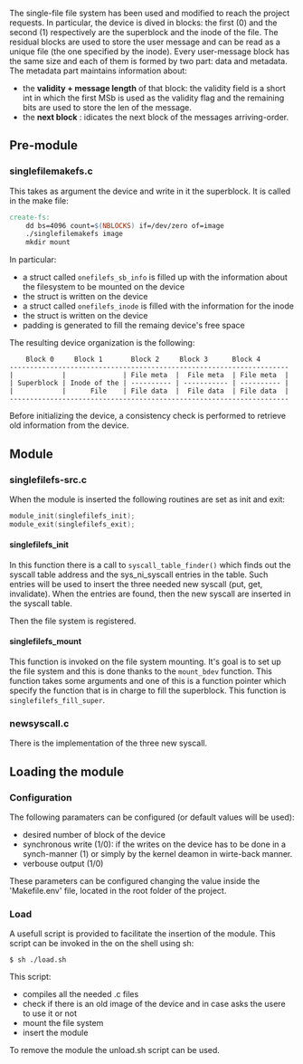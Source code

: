 
The single-file file system has been used and modified to reach the project requests. In particular, the device is dived in blocks: the first (0) and the second (1) respectively are the superblock and the inode of the file. The residual blocks are used to store the user message and can be read as a unique file (the one specified by the inode).
Every user-message block has the same size and each of them is formed by two part: data and metadata. The metadata part maintains information about:
- the **validity + message length** of that block: the validity field is a short int in which the first MSb is used as the validity flag and the remaining bits are used to store the len of the message.
- the **next block** : idicates the next block of the messages arriving-order. 




## Pre-module
### singlefilemakefs.c
This takes as argument the device and write in it the superblock. It is called in the make file:
```Makefile
create-fs:
	dd bs=4096 count=$(NBLOCKS) if=/dev/zero of=image
	./singlefilemakefs image
	mkdir mount
```
In particular:
- a struct called `onefilefs_sb_info` is filled up with the information about the filesystem to be mounted on the device
- the struct is written on the device
- a struct called `onefilefs_inode` is filled with the information for the inode
- the struct is written on the device
- padding is generated to fill the remaing device's free space

The resulting device organization is the following:
```
    Block 0     Block 1       Block 2     Block 3      Block 4
---------------------------------------------------------------------
|            |              | File meta  |  File meta  | File meta  |
| Superblock | Inode of the | ---------- | ----------- | ---------- |
|            |      File    | File data  |  File data  | File data  |
---------------------------------------------------------------------
```

Before initializing the device, a consistency check is performed to retrieve old information from the device.

## Module
### singlefilefs-src.c
When the module is inserted the following routines are set as init and exit:
```C
module_init(singlefilefs_init);
module_exit(singlefilefs_exit);
```
#### singlefilefs_init
In this function there is a call to `syscall_table_finder()` which finds out the syscall table address and the sys_ni_syscall
entries in the table. Such entries will be used to insert the three needed new syscall (put, get, invalidate).
When the entries are found, then the new syscall are inserted in the syscall table.

Then the file system is registered.

#### singlefilefs_mount
This function is invoked on the file system mounting. It's goal is to set up the file system and this is done thanks to 
the `mount_bdev` function. This function takes some arguments and one of this is  a function pointer which specify the function
that is in charge to fill the superblock. This function is `singlefilefs_fill_super`.


### newsyscall.c
There is the implementation of the three new syscall.


## Loading the module
### Configuration
The following paramaters can be configured (or default values will be used):
- desired number of block of the device
- synchronous write (1/0): if the writes on the device has to be done in a synch-manner (1) or simply by the kernel deamon in wirte-back manner.
- verbouse output (1/0)

These parameters can be configured changing the value inside the 'Makefile.env' file, located in the root folder of the project.

### Load
A usefull script is provided to facilitate the insertion of the module. This script can be invoked in the on the shell using sh:
```Shell
$ sh ./load.sh
```
This script:
- compiles all the needed .c files
- check if there is an old image of the device and in case asks the usere to use it or not
- mount the file system
- insert the module

To remove the module the unload.sh script can be used. 
